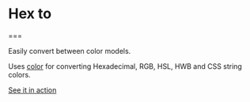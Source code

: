 # Hex to
===

Easily convert between color models.

Uses [color](https://github.com/harthur/color) for converting Hexadecimal, RGB, HSL, HWB and CSS string colors.

[See it in action](http://towanime.github.io/Hex-To)